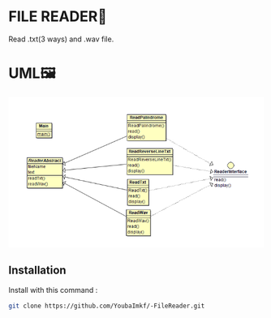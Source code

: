 
# FILE READER💾

Read .txt(3 ways) and .wav file.

# UML🖼 
 ![diagram](FileReaderUML.png)
 
## Installation

Install with this command :

```bash
git clone https://github.com/YoubaImkf/-FileReader.git
```

